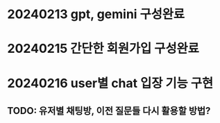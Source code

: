 # 20240213 gpt, gemini 구성완료
# 20240215 간단한 회원가입 구성완료
# 20240216 user별 chat 입장 기능 구현

## TODO: 유저별 채팅방, 이전 질문들 다시 활용할 방법?